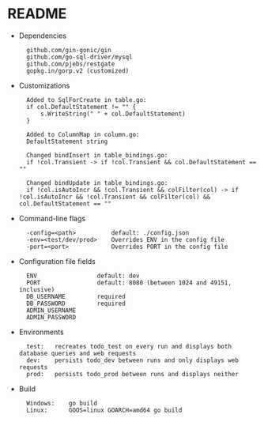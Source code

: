 # README

* Dependencies

        github.com/gin-gonic/gin
        github.com/go-sql-driver/mysql
        github.com/pjebs/restgate
        gopkg.in/gorp.v2 (customized)
        
* Customizations

        Added to SqlForCreate in table.go:
        if col.DefaultStatement != "" {
        	s.WriteString(" " + col.DefaultStatement)
        }
        
        Added to ColumnMap in column.go:
        DefaultStatement string
        
        Changed bindInsert in table_bindings.go:
        if !col.Transient -> if !col.Transient && col.DefaultStatement == ""
        
        Changed bindUpdate in table_bindings.go:
        if !col.isAutoIncr && !col.Transient && colFilter(col) -> if !col.isAutoIncr && !col.Transient && colFilter(col) && col.DefaultStatement == ""

* Command-line flags

        -config=<path>          default: ./config.json
        -env=<test/dev/prod>    Overrides ENV in the config file
        -port=<port>            Overrides PORT in the config file
        
* Configuration file fields

        ENV                 default: dev
        PORT                default: 8080 (between 1024 and 49151, inclusive)
        DB_USERNAME         required
        DB_PASSWORD         required
        ADMIN_USERNAME
        ADMIN_PASSWORD
        
* Environments

        test:   recreates todo_test on every run and displays both database queries and web requests
        dev:    persists todo_dev between runs and only displays web requests
        prod:   persists todo_prod between runs and displays neither

* Build

        Windows:    go build
        Linux:      GOOS=linux GOARCH=amd64 go build